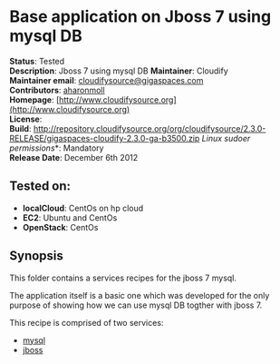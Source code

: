 # Base application on Jboss 7 using mysql DB

**Status**: Tested  
**Description**: Jboss 7 using mysql DB 
**Maintainer**:       Cloudify  
**Maintainer email**: cloudifysource@gigaspaces.com  
**Contributors**:    [aharonmoll](https://github.com/aharonmoll)  
**Homepage**:   [http://www.cloudifysource.org](http://www.cloudifysource.org)  
**License**:        
**Build**: http://repository.cloudifysource.org/org/cloudifysource/2.3.0-RELEASE/gigaspaces-cloudify-2.3.0-ga-b3500.zip
**Linux* sudoer permissions**:	Mandatory  
**Release Date**: December 6th 2012  


Tested on:
--------

* <strong>localCloud</strong>: CentOs on hp cloud
* <strong>EC2</strong>: Ubuntu and CentOs 
* <strong>OpenStack</strong>: CentOs 

Synopsis
--------

This folder contains a services recipes for the jboss 7 mysql.

The application itself is a basic one which was developed for the only purpose of showing how we can use mysql DB togther with jboss 7.

This recipe is comprised of two services:
* [mysql](../../services/mysql/README.md)  
* [jboss](../../services/jboss/README.md) 



